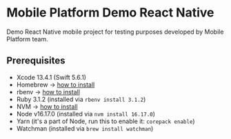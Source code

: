 # Mobile Platform Demo React Native

Demo React Native mobile project for testing purposes developed by Mobile Platform team.

## Prerequisites

- Xcode 13.4.1 (Swift 5.6.1)
- Homebrew -> [how to install](https://brew.sh)
- rbenv -> [how to install](https://github.com/rbenv/rbenv)
- Ruby 3.1.2 (installed via `rbenv install 3.1.2`)
- NVM -> [how to install](https://github.com/nvm-sh/nvm)
- Node v16.17.0 (installed via `nvm install 16.17.0`)
- Yarn (it's a part of Node, run this to enable it: `corepack enable`)
- Watchman (installed via `brew install watchman`)
